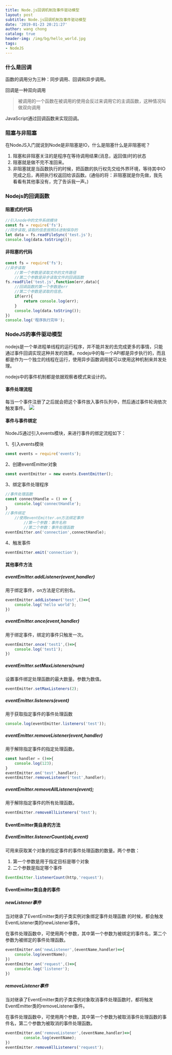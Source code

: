 ```yaml
---
title: Node.js回调机制及事件驱动模型
layout: post
subtitle: Node.js回调机制及事件驱动模型
date: '2019-01-23 20:21:27'
author: wang chong
catalog: true
header-img: /img/bg/hello_world.jpg
tags:
- NodeJS
---
```


### 什么是回调
函数的调用分为三种：同步调用、回调和异步调用。

回调是一种双向调用
> 被调用的一个函数在被调用的使用会反过来调用它的主调函数，这种情况叫做双向调用

JavaScript通过回调函数来实现回调。

### 阻塞与非阻塞
在NodeJS入门就说到Node是非阻塞是IO，什么是阻塞什么是非阻塞呢？
1. 阻塞和非阻塞关注的是程序在等待调用结果(消息，返回值)时的状态
2. 阻塞就是做不完不准回来。
3. 非阻塞就是当函数执行的时候，把函数的执行权先交给外界环境，等待其中IO完成之后，再把执行权返回给该函数。(通俗的将：非阻塞就是你先做，我先看看有其他事没有，完了告诉我一声。)

### Nodejs的回调函数
#### 阻塞式的代码
```javascript
//引入node中的文件系统模块
const fs = require('fs');
//同步读取,读取的信息按照16进制保存的
let data = fs.readFileSync('test.js');      
console.log(data.toString());
```
#### 非阻塞的代码
```javascript
const fs = require('fs');
//异步读取
    //第一个参数是读取文件的文件路径
    //第二个参数是异步读取文件的回调函数
fs.readFile('test.js',function(err,data){
    //回调函数的第一个参数是err
    //第二个参数是读取的信息。
    if(err){
        return console.log(err);
    }
    console.log(data.toString());
})
console.log('程序执行完毕');
```

### NodeJS的事件驱动模型
nodejs是一个单进程单线程的运行程序，并不能并发的去完成更多的事情，只能通过事件回调实现这种并发的效果。nodejs中的每一个API都是异步执行的，而且都是作为一个独立的线程在运行，使用异步函数调用就可以使用这种机制来并发处理。

nodejs中的事件机制都是依据观察者模式来设计的。

#### 事件处理流程
每当一个事件注册了之后就会把这个事件放入事件队列中，然后通过事件轮询依次触发事件。
![](https://user-gold-cdn.xitu.io/2019/1/23/1687acb6ad7e8060?w=1150&h=459&f=png&s=226657)

#### 事件与事件绑定
NodeJS通过引入events模块，来进行事件的绑定流程如下：

1、引入events模块
```javascript
const events = require('events');
```
2、创建eventEmitter对象
```javascript
const eventEmitter = new events.EventEmitter();
```
3、绑定事件处理程序
```javascript
//事件处理函数
const connectHandle = () => {
    console.log('connectHandle');
}   
//事件绑定
    //使用eventEmitter.on方法绑定事件
        //第一个参数：事件名称
        //第二个参数：事件处理函数
eventEmitter.on('connection',connectHandle);   
```
4、触发事件
```javascript
eventEmitter.emit('connection');
```
#### 其他事件方法
##### eventEmitter.addListener(event,handler)
用于绑定事件，on方法是它的别名。
```JavaScript
eventEmitter.addListener('test',()=>{
    console.log('hello world');
}) 
```
##### eventEmitter.once(event,handler)
用于绑定事件，绑定的事件只触发一次。
```JavaScript
eventEmitter.once('test1',()=>{
    console.log('test1');
})
```
##### eventEmitter.setMaxListeners(num)
设置事件绑定处理函数的最大数量。参数为数值。
```javascript
eventEmitter.setMaxListeners(2); 
```
##### eventEmitter.listeners(event)
用于获取指定事件的事件处理函数
```javascript
console.log(eventEmitter.listeners('test'));
```
##### eventEmitter.removeListener(event,handler)
用于解除指定事件的指定处理函数。
```javascript
const handler = ()=>{
	console.log(123);
}
eventEmitter.on('test',handler);
eventEmitter.removeListener('test',handler);
```
##### eventEmitter.removeAllListeners(event);
用于解除指定事件的所有处理函数。
```javascript
eventEmitter.removeAllListeners('test');
```
#### EventEmitter类自身的方法
##### EventEmitter.listenerCount(obj,event)
可用来获取某个对象的指定事件的事件处理函数的数量。两个参数：
1. 第一个参数是用于指定目标是哪个对象
2. 二个参数是指定哪个事件

```JavaScript
EventEmitter.listenerCount(http,'request');
```
#### EventEmitter类自身的事件
##### newListener事件
当对继承了EventEmitter类的子类实例对象绑定事件处理函数 的时候，都会触发EventListener类的newListener事件。

在事件处理函数中，可使用两个参数，其中第一个参数为被绑定的事件名，第二个参数为被绑定的事件处理函数。
```javascript
eventEmitter.on('newListener',(eventName,handler)=>{
	console.log(eventName);
})
eventEmitter.on('request',()=>{
	console.log('listener');
})
```
##### removeListener事件
当对继承了EventEmitter类的子类实例对象取消事件处理函数时，都将触发EventEmitter类的removeListener事件。

在事件处理函数中，可使用两个参数，其中第一个参数为被取消事件处理函数的事件名，第二个参数为被取消的事件处理函数。
```JavaScript
eventEmitter.on('removeListener',(eventName,handler)=>{
		console.log(eventName);
})
eventEmitter.removeAllListeners('request');
```
